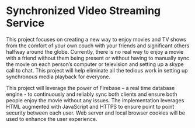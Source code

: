 # Synchronized Video Streaming Service

This project focuses on creating a new way to enjoy movies and TV shows from the comfort of your own couch with your friends and significant others halfway around the globe. Currently, there is no real way to enjoy a movie with a friend without them being present or without having to manually sync the movie on each person’s computer or television and setting up a skype call to chat. This project will help eliminate all the tedious work in setting up synchronous media playback for everyone.

This project will leverage the power of Firebase – a real time database engine - to continuously and reliably sync both clients and ensure both people enjoy the movie without any issues. The implementation leverages HTML augmented with JavaScript and HTTPS to ensure point to point security between each user. Web server and local browser cookies will be used to enhance the user experience.
